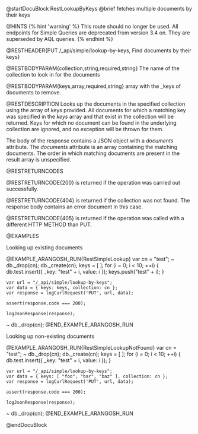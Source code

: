 @startDocuBlock RestLookupByKeys
@brief fetches multiple documents by their keys

@HINTS
{% hint 'warning' %}
This route should no longer be used.
All endpoints for Simple Queries are deprecated from version 3.4 on.
They are superseded by AQL queries.
{% endhint %}

@RESTHEADER{PUT /_api/simple/lookup-by-keys, Find documents by their keys}

@RESTBODYPARAM{collection,string,required,string}
The name of the collection to look in for the documents

@RESTBODYPARAM{keys,array,required,string}
array with the _keys of documents to remove.

@RESTDESCRIPTION
Looks up the documents in the specified collection
using the array of keys provided. All documents for which a matching
key was specified in the *keys* array and that exist in the collection
will be returned.  Keys for which no document can be found in the
underlying collection are ignored, and no exception will be thrown for
them.

The body of the response contains a JSON object with a *documents*
attribute. The *documents* attribute is an array containing the
matching documents. The order in which matching documents are present
in the result array is unspecified.

@RESTRETURNCODES

@RESTRETURNCODE{200}
is returned if the operation was carried out successfully.

@RESTRETURNCODE{404}
is returned if the collection was not found.  The response body
contains an error document in this case.

@RESTRETURNCODE{405}
is returned if the operation was called with a different HTTP METHOD than PUT.

@EXAMPLES

Looking up existing documents

@EXAMPLE_ARANGOSH_RUN{RestSimpleLookup}
    var cn = "test";
  ~ db._drop(cn);
    db._create(cn);
    keys = [ ];
    for (i = 0; i < 10; ++i) {
      db.test.insert({ _key: "test" + i, value: i });
      keys.push("test" + i);
    }

    var url = "/_api/simple/lookup-by-keys";
    var data = { keys: keys, collection: cn };
    var response = logCurlRequest('PUT', url, data);

    assert(response.code === 200);

    logJsonResponse(response);
  ~ db._drop(cn);
@END_EXAMPLE_ARANGOSH_RUN

Looking up non-existing documents

@EXAMPLE_ARANGOSH_RUN{RestSimpleLookupNotFound}
    var cn = "test";
  ~ db._drop(cn);
    db._create(cn);
    keys = [ ];
    for (i = 0; i < 10; ++i) {
      db.test.insert({ _key: "test" + i, value: i });
    }

    var url = "/_api/simple/lookup-by-keys";
    var data = { keys: [ "foo", "bar", "baz" ], collection: cn };
    var response = logCurlRequest('PUT', url, data);

    assert(response.code === 200);

    logJsonResponse(response);
  ~ db._drop(cn);
@END_EXAMPLE_ARANGOSH_RUN

@endDocuBlock

